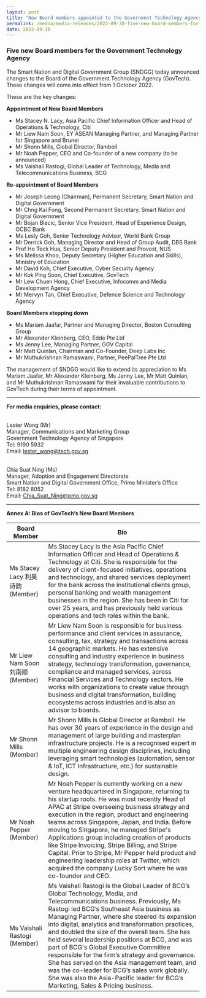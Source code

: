 ```yaml
---
layout: post
title: "New Board members appointed to the Government Technology Agency" 
permalink: /media/media-releases/2022-09-30-five-new-board-members-for-the-government-technology-agency
date: 2022-09-30
---
```


### **Five new Board members for the Government Technology Agency**

The Smart Nation and Digital Government Group (SNDGG) today announced changes to the Board of the Government Technology Agency (GovTech). These changes will come into effect from 1 October 2022.

These are the key changes:


**Appointment of New Board Members**

* Ms Stacey N. Lacy, Asia Pacific Chief Information Officer and Head of Operations & Technology, Citi
* Mr Liew Nam Soon, EY ASEAN Managing Partner, and Managing Partner for Singapore and Brunei 
* Mr Shonn Mills, Global Director, Ramboll
* Mr Noah Pepper, CEO and Co-founder of a new company (to be announced) 
* Ms Vaishali Rastogi, Global Leader of Technology, Media and Telecommunications Business, BCG


**Re-appointment of Board Members**

* Mr Joseph Leong (Chairman), Permanent Secretary, Smart Nation and Digital Government
* Mr Chng Kai Fong, Second Permanent Secretary, Smart Nation and Digital Government
* Mr Bojan Blecic, Senior Vice President, Head of Experience Design, OCBC Bank
* Ms Lesly Goh, Senior Technology Advisor, World Bank Group
* Mr Derrick Goh, Managing Director and Head of Group Audit, DBS Bank
* Prof Ho Teck Hua, Senior Deputy President and Provost, NUS
* Ms Melissa Khoo, Deputy Secretary (Higher Education and Skills), Ministry of Education
* Mr David Koh, Chief Executive, Cyber Security Agency
* Mr Kok Ping Soon, Chief Executive, GovTech
* Mr Lew Chuen Hong, Chief Executive, Infocomm and Media Development Agency
* Mr Mervyn Tan, Chief Executive, Defence Science and Technology Agency


**Board Members stepping down**

* Ms Mariam Jaafar, Partner and Managing Director, Boston Consulting Group 
* Mr Alexander Kleinberg, CEO, Edde Pte Ltd
* Ms Jenny Lee, Managing Partner, GGV Capital
* Mr Matt Quinlan, Chairman and Co-Founder, Deep Labs Inc
* Mr Muthukrishnan Ramaswami, Partner, PeePalTree Pte Ltd


The management of SNDGG would like to extend its appreciation to Ms Mariam Jaafar, Mr Alexander Kleinberg, Ms Jenny Lee, Mr Matt Quinlan, and Mr Muthukrishnan Ramaswami for their invaluable contributions to GovTech during their terms of appointment.


---


**For media enquiries, please contact:**

<br>Lester Wong (Mr) 
<br>Manager, Communications and Marketing Group
<br>Government Technology Agency of Singapore
<br>Tel: 9190 5932 
<br>Email: <lester_wong@tech.gov.sg> 


<br>Chia Suat Ning (Ms) 
<br>Manager, Adoption and Engagement Directorate 
<br>Smart Nation and Digital Government Office, Prime Minister’s Office
<br>Tel: 8182 8052 
<br>Email: <Chia_Suat_Ning@pmo.gov.sg> 


--- 


**Annex A: Bios of GovTech’s New Board Members**


| Board Member      | Bio |
| ----------- | ----------- |
| Ms Stacey Lacy 利吴诗韵 (Member)      | Ms Stacey Lacy is the Asia Pacific Chief Information Officer and Head of Operations & Technology at Citi. She is responsible for the delivery of client-focused initiatives, operations and technology, and shared services deployment for the bank across the institutional clients group, personal banking and wealth management businesses in the region. She has been in Citi for over 25 years, and has previously held various operations and tech roles within the bank.       |
| Mr Liew Nam Soon 刘南顺 (Member)    | Mr Liew Nam Soon is responsible for business performance and client services in assurance, consulting, tax, strategy and transactions across 14 geographic markets. He has extensive consulting and industry experience in business strategy, technology transformation, governance, compliance and managed services, across Financial Services and Technology sectors. He works with organizations to create value through business and digital transformation, building ecosystems across industries and is also an advisor to boards.        |
| Mr Shonn Mills (Member)   | Mr Shonn Mills is Global Director at Ramboll. He has over 30 years of experience in the design and management of large building and masterplan infrastructure projects. He is a recognised expert in multiple engineering design disciplines, including leveraging smart technologies (automation, sensor & IoT, ICT Infrastructure, etc.) for sustainable design.         |
| Mr Noah Pepper (Member)   | Mr Noah Pepper is currently working on a new venture headquartered in Singapore, returning to his startup roots. He was most recently Head of APAC at Stripe overseeing business strategy and execution in the region, product and engineering teams across Singapore, Japan, and India. Before moving to Singapore, he managed Stripe's Applications group including creation of products like Stripe Invoicing, Stripe Billing, and Stripe Capital. Prior to Stripe, Mr Pepper held product and engineering leadership roles at Twitter, which acquired the company Lucky Sort where he was co-founder and CEO.         |
| Ms Vaishali Rastogi (Member)   | Ms Vaishali Rastogi is the Global Leader of BCG’s Global Technology, Media, and Telecommunications business. Previously, Ms Rastogi led BCG’s Southeast Asia business as Managing Partner, where she steered its expansion into digital, analytics and transformation practices, and doubled the size of the overall team. She has held several leadership positions at BCG, and was part of BCG's Global Executive Committee responsible for the firm’s strategy and governance. She has served on the Asia management team, and was the co-leader for BCG’s sales work globally. She was also the Asia-Pacific leader for BCG’s Marketing, Sales & Pricing business.        |


